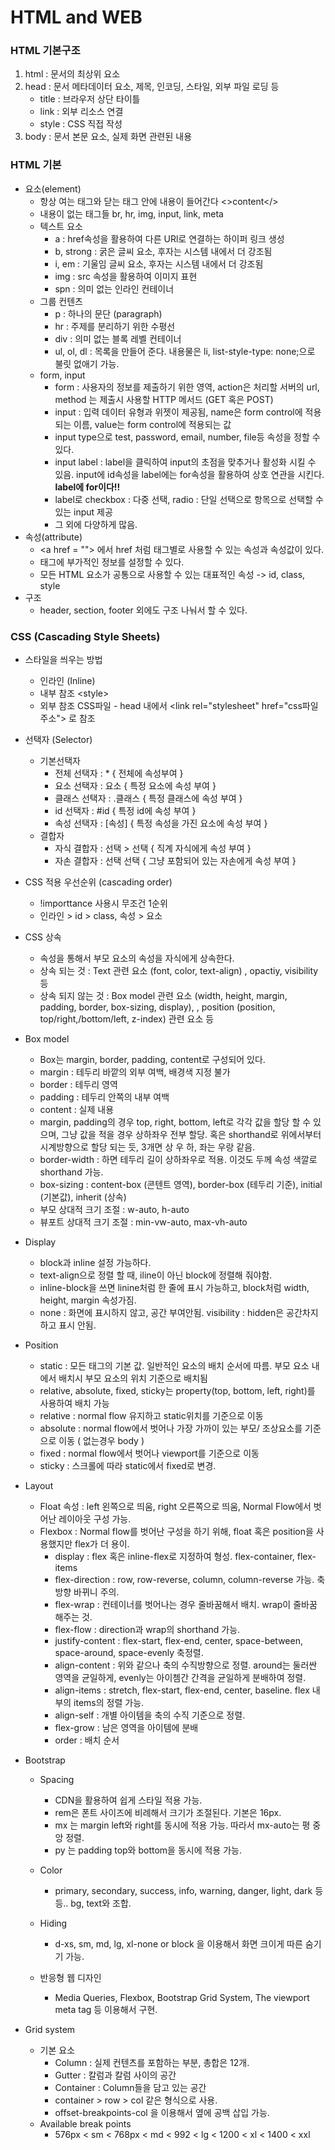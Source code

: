 # HTML and WEB

### HTML 기본구조

1. html : 문서의 최상위 요소
2. head : 문서 메타데이터 요소, 제목, 인코딩, 스타일, 외부 파일 로딩 등
   - title : 브라우저 상단 타이틀
   - link : 외부 리소스 연결
   - style :  CSS 직접 작성
3. body : 문서 본문 요소, 실제 화면 관련된 내용



### HTML 기본

- 요소(element)
  - 항상 여는 태그와 닫는 태그 안에 내용이 들어간다 <>content</>
  - 내용이 없는 태그들 br, hr, img, input, link, meta
  - 텍스트 요소
    - a : href속성을 활용하여 다른 URl로 연결하는 하이퍼 링크 생성
    - b, strong : 굵은 글씨 요소, 후자는 시스템 내에서 더 강조됨
    - i, em : 기울임 글씨 요소, 후자는 시스템 내에서 더 강조됨
    - img : src 속성을 활용하여 이미지 표현
    - spn : 의미 없는 인라인 컨테이너
  - 그룹 컨텐츠
    - p : 하나의 문단 (paragraph)
    - hr : 주제를 분리하기 위한 수평선
    - div : 의미 없는 블록 레벨 컨테이너
    - ul, ol, dl : 목록을 만들어 준다. 내용물은 li, list-style-type: none;으로 불릿 없애기 가능.
  - form, input
    - form : 사용자의 정보를 제출하기 위한 영역, action은 처리할 서버의 url, method 는 제출시 사용할 HTTP 메서드 (GET 혹은 POST)
    - input : 입력 데이터 유형과 위젯이 제공됨, name은 form control에 적용되는 이름, value는 form control에 적용되는 값
    - input type으로 test, password, email, number, file등 속성을 정할 수있다.
    - input label : label을 클릭하여 input의 초점을 맞추거나 활성화 시킬 수 있음. input에 id속성을  label에는 for속성을 활용하여 상호 연관을 시킨다. <b>label에 for이다!!</b>
    - label로 checkbox : 다중 선택, radio : 단일 선택으로 항목으로 선택할 수 있는 input 제공
    - 그 외에 다양하게 많음.
- 속성(attribute)
  - \<a href = ""> 에서 href 처럼 태그별로 사용할 수 있는 속성과 속성값이 있다.
  - 태그에 부가적인 정보를 설정할 수 있다.
  - 모든 HTML 요소가 공통으로 사용할 수 있는 대표적인 속성 -> id, class, style
- 구조
  - header, section, footer 외에도 구조 나눠서 할 수 있다.



### CSS (Cascading Style Sheets)

- 스타일을 씌우는 방법
  - 인라인 (Inline)
  - 내부 참조 \<style>
  - 외부 참조 CSS파일 - head 내에서 \<link rel="stylesheet" href="css파일 주소"> 로 참조
- 선택자 (Selector)
  - 기본선택자
    - 전체 선택자 : * { 전체에 속성부여 }
    - 요소 선택자 : 요소 { 특정 요소에 속성 부여 }
    - 클래스 선택자 : .클래스 { 특정 클래스에 속성 부여 }
    - id 선택자 : #id { 특정 id에 속성 부여 }
    - 속성 선택자 : [속성] { 특정 속성을 가진 요소에 속성 부여 }
  - 결합자
    * 자식 결합자 : 선택 > 선택 { 직계 자식에게 속성 부여 }
    * 자손 결합자 : 선택 선택 { 그냥 포함되어 있는 자손에게 속성 부여 }
- CSS 적용 우선순위 (cascading order)
  - !importtance 사용시 무조건 1순위
  - 인라인 > id > class, 속성 > 요소
- CSS 상속
  - 속성을 통해서 부모 요소의 속성을 자식에게 상속한다.
  - 상속 되는 것 : Text 관련 요소 (font, color, text-align) , opactiy, visibility 등
  - 상속 되지 않는 것 : Box model 관련 요소 (width, height, margin, padding, border, box-sizing, display), , position (position, top/right,/bottom/left, z-index)  관련 요소 등

- Box model
  - Box는 margin, border, padding, content로 구성되어 있다.
  - margin : 테두리 바깥의 외부 여백, 배경색 지정 불가
  - border : 테두리 영역
  - padding : 테두리 안쪽의 내부 여백
  - content : 실제 내용
  - margin, padding의 경우 top, right, bottom, left로 각각 값을 할당 할 수 있으며, 그냥 값을 적을 경우 상하좌우 전부 할당. 혹은 shorthand로 위에서부터 시계방향으로 할당 되는 듯, 3개면 상 우 하, 좌는 우랑 같음.
  - border-width : 하면 테두리 길이 상하좌우로 적용. 이것도 두께 속성 색깔로  shorthand 가능.
  - box-sizing : content-box (콘텐트 영역), border-box (테두리 기준), initial (기본값), inherit (상속)
  - 부모 상대적 크기 조절 : w-auto, h-auto
  - 뷰포트 상대적 크기 조절 : min-vw-auto, max-vh-auto
- Display
  - block과 inline 설정 가능하다.
  - text-align으로 정렬 할 때, iline이 아닌 block에 정렬해 줘야함.
  - inline-block을 쓰면 linine처럼 한 줄에 표시 가능하고, block처럼 width, height, margin 속성가짐.
  - none : 화면에 표시하지 않고, 공간 부여안됨. visibility : hidden은 공간차지하고 표시 안됨.
- Position
  - static : 모든 태그의 기본 값. 일반적인 요소의 배치 순서에 따름. 부모 요소 내에서 배치시 부모 요소의 위치 기준으로 배치됨
  - relative, absolute, fixed, sticky는 property(top, bottom, left, right)를 사용하여 배치 가능
  - relative : normal flow 유지하고 static위치를 기준으로 이동
  - absolute : normal flow에서 벗어나 가장 가까이 있는 부모/ 조상요소를 기준으로 이동 ( 없는경우 body )
  - fixed : normal flow에서 벗어나 viewport를 기준으로 이동
  - sticky : 스크롤에 따라 static에서 fixed로 변경.
- Layout
  - Float 속성 : left 왼쪽으로 띄움, right 오른쪽으로 띄움, Normal Flow에서 벗어난 레이아웃 구성 가능.
  - Flexbox : Normal flow를 벗어난 구성을 하기 위해, float 혹은 position을 사용했지만 flex가 더 용이.
    - display : flex 혹은 inline-flex로 지정하여 형성. flex-container, flex-items
    - flex-direction : row, row-reverse, column, column-reverse 가능. 축방향 바뀌니 주의.
    - flex-wrap : 컨테이너를 벗어나는 경우 줄바꿈해서 배치. wrap이 줄바꿈 해주는 것.
    - flex-flow : direction과 wrap의 shorthand 가능.
    - justify-content : flex-start, flex-end, center, space-between, space-around, space-evenly 축정렬.
    - align-content : 위와 같으나 축의 수직방향으로 정렬. around는 둘러싼 영역을 균일하게, evenly는 아이쳄간 간격을 균일하게 분배하여 정렬.
    - align-items : stretch, flex-start, flex-end, center, baseline. flex 내부의 items의 정렬 가능.
    - align-self : 개별 아이템을 축의 수직 기준으로 정렬.
    - flex-grow : 남은 영역을 아이템에 분배
    - order : 배치 순서

- Bootstrap

  - Spacing
    - CDN을 활용하여 쉽게 스타일 적용 가능.
    - rem은 폰트 사이즈에 비례해서 크기가 조절된다. 기본은 16px.
    - mx 는 margin left와 right를 동시에 적용 가능. 따라서 mx-auto는 평 중앙 정렬.
    - py 는 padding top와 bottom을 동시에 적용 가능. 

  - Color
    - primary, secondary, success, info, warning, danger, light, dark 등등.. bg, text와 조합.
  - Hiding
    - d-xs, sm, md, lg, xl-none or block 을 이용해서 화면 크이게 따른 숨기기 가능.
  - 반응형 웹 디자인
    - Media Queries, Flexbox, Bootstrap Grid System, The viewport meta tag 등 이용해서 구현.

- Grid system

  - 기본 요소
    - Column : 실제 컨텐츠를 포함하는 부분, 총합은 12개.
    - Gutter : 칼럼과 칼럼 사이의 공간
    - Container : Column들을 담고 있는 공간
    - container > row > col 같은 형식으로 사용.
    - offset-breakpoints-col 을 이용해서 옆에 공백 삽입 가능.
  - Available break points
    - 576px < sm < 768px < md < 992 < lg < 1200 < xl < 1400 < xxl